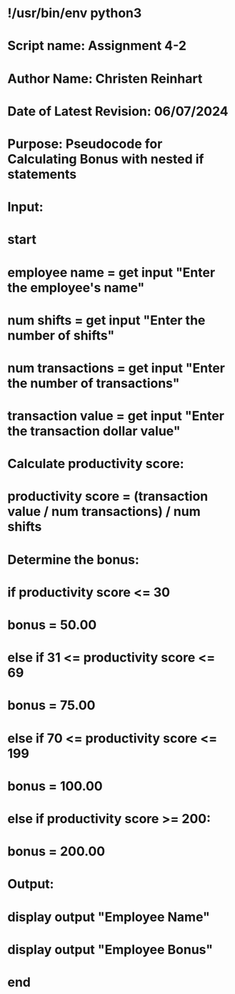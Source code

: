 # !/usr/bin/env python3

# Script name: Assignment 4-2
# Author Name: Christen Reinhart
# Date of Latest Revision: 06/07/2024
# Purpose: Pseudocode for Calculating Bonus with nested if statements

# Input:

# start

# employee name = get input "Enter the employee's name"
# num shifts = get input "Enter the number of shifts"
# num transactions = get input "Enter the number of transactions"
# transaction value = get input "Enter the transaction dollar value"

# Calculate productivity score:

# productivity score = (transaction value / num transactions) / num shifts

# Determine the bonus:

# if productivity score <= 30
# bonus = 50.00
# else if 31 <= productivity score <= 69
# bonus = 75.00
# else if 70 <= productivity score <= 199
# bonus = 100.00
# else if productivity score >= 200:
# bonus = 200.00

# Output:

# display output "Employee Name" 
# display output "Employee Bonus" 

# end
